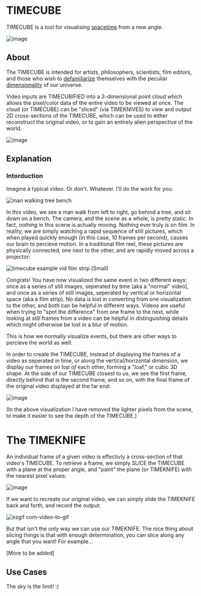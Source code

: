 # TIMECUBE
TIMECUBE is a tool for visualising [spacetime](https://en.wikipedia.org/wiki/Spacetime) from a new angle.

![image](https://github.com/yitzilitt/TIMECUBE/assets/28551587/d8c8f518-1b47-4f67-9999-8a0caa38de6d)

## About
The TIMECUBE is intended for artists, philosophers, scientists, film editors, and those who wish to [defamiliarize](https://en.wikipedia.org/wiki/Defamiliarization) themselves with the peculiar [dimensionality](https://en.wikipedia.org/wiki/Curse_of_dimensionality) of our universe.

Video inputs are TIMECUBIFIED into a 3-dimensional point cloud which allows the pixel/color data of the entire video to be viewed at once. The cloud (or TIMECUBE) can be "sliced" (via TIMEKNIVES) to view and output 2D cross-sections of the TIMECUBE, which can be used to either reconstruct the original video, or to gain an entirely alien perspective of the world.

![image](https://github.com/yitzilitt/TIMECUBE/assets/28551587/8771885f-6fa2-432a-91f4-222e16418b15)

## Explanation
### Intorduction
Imagine a typical video. Or don't. Whatever. I'll do the work for you:

![man walking tree bench](https://github.com/yitzilitt/TIMECUBE/assets/28551587/d09146f2-ecdd-423d-8dcf-0406fab99d04)

In this video, we see a man walk from left to right, go behind a tree, and sit down on a bench. The camera, and the scene as a whole, is pretty static. In fact, *nothing* in this scene is actually moving. Nothing ever truly is on film. In reality, we are simply watching a rapid sequence of still pictures, which when played quickly enough (in this case, 10 frames per second), causes our brain to percieve motion. In a traditional film reel, these pictures are physically connected, one next to the other, and are rapidly moved across a projector:

![timecube example vid film strip (Small)](https://github.com/yitzilitt/TIMECUBE/assets/28551587/aeeb7dff-180b-4267-bde3-2169eb98838c)

Congrats! You have now visualized the same event in two different ways: once as a series of still images, seperated by time (aka a "normal" video), and once as a series of still images, seperated by vertical or horizontal space (aka a film strip). No data is lost in converting from one visualization to the other, and both can be helpful in different ways. Videos are useful when trying to "spot the difference" from one frame to the next, while looking at still frames from a video can be helpful in distinguishing details which might otherwise be lost in a blur of motion.

This is how we normally visualize events, but there are other ways to percieve the world as well.

In order to create the TIMECUBE, instead of displaying the frames of a video as seperated in time, or along the vertical/horizontal dimension, we display our frames *on top of* each other, forming a "loaf," or cubic 3D shape. At the side of our TIMECUBE closest to us, we see the first frame, directly behind that is the second frame, and so on, with the final frame of the original video displayed at the far end:

![image](https://github.com/yitzilitt/TIMECUBE/assets/28551587/ed576eca-92fd-45f3-9e89-b7c5e5a6ca1a)

(In the above visualization I have removed the lighter pixels from the scene, to make it easier to see the depth of the TIMECUBE.)

# The TIMEKNIFE
An individual frame of a given video is effectivly a cross-section of that video's TIMECUBE. To retrieve a frame, we simply SLICE the TIMECUBE with a plane at the proper angle, and "paint" the plane (or TIMEKNIFE) with the nearest pixel values:

![image](https://github.com/yitzilitt/TIMECUBE/assets/28551587/2937dbbd-609e-464f-81d8-b539d6d10a62)

If we want to recreate our original video, we can simply slide the TIMEKNIFE back and forth, and record the output:

![ezgif com-video-to-gif](https://github.com/yitzilitt/TIMECUBE/assets/28551587/84e480dd-0b5a-422b-a779-a65974af684b)

But that isn't the only way we can use our TIMEKNIFE. The nice thing about slicing things is that with enough determination, you can slice along any angle that you want! For example...



[More to be added]


## Use Cases
The sky is the limit! :)

